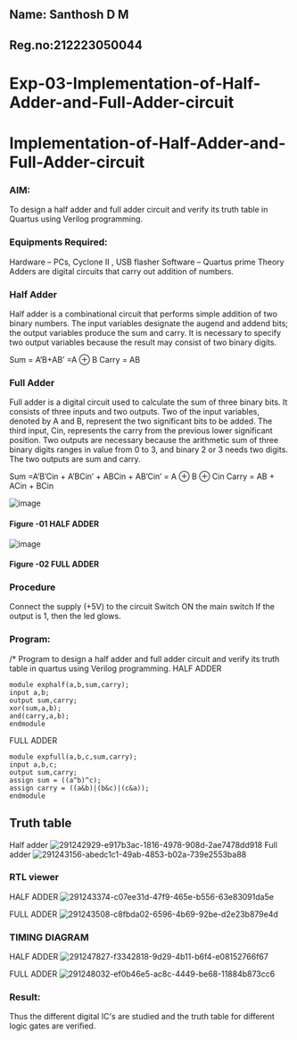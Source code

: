 ## Name: Santhosh D M
## Reg.no:212223050044
# Exp-03-Implementation-of-Half-Adder-and-Full-Adder-circuit

# Implementation-of-Half-Adder-and-Full-Adder-circuit
### AIM:
To design a half adder and full adder circuit and verify its truth table in Quartus using Verilog programming.

### Equipments Required:
Hardware – PCs, Cyclone II , USB flasher
Software – Quartus prime
Theory
Adders are digital circuits that carry out addition of numbers.

### Half Adder
Half adder is a combinational circuit that performs simple addition of two binary numbers. The input variables designate the augend and addend bits; the output variables produce the sum and carry. It is necessary to specify two output variables because the result may consist of two binary digits.

Sum = A’B+AB’ =A ⊕ B Carry = AB

### Full Adder
Full adder is a digital circuit used to calculate the sum of three binary bits. It consists of three inputs and two outputs. Two of the input variables, denoted by A and B, represent the two significant bits to be added. The third input, Cin, represents the carry from the previous lower significant position. Two outputs are necessary because the arithmetic sum of three binary digits ranges in value from 0 to 3, and binary 2 or 3 needs two digits. The two outputs are sum and carry.

Sum =A’B’Cin + A’BCin’ + ABCin + AB’Cin’ = A ⊕ B ⊕ Cin Carry = AB + ACin + BCin

 ![image](https://user-images.githubusercontent.com/36288975/163552156-a13e5a56-c638-4110-97d9-8896907c8d25.png)

#### Figure -01 HALF ADDER 


![image](https://user-images.githubusercontent.com/36288975/163552057-b3547877-6d07-45b4-b7e0-bcfebfad9e1d.png)

#### Figure -02 FULL ADDER 

### Procedure

Connect the supply (+5V) to the circuit
Switch ON the main switch
If the output is 1, then the led glows.
### Program:
/*
Program to design a half adder and full adder circuit and verify its truth table in quartus using Verilog programming.
HALF ADDER
```
module exphalf(a,b,sum,carry);
input a,b;
output sum,carry;
xor(sum,a,b);
and(carry,a,b);
endmodule

```
FULL ADDER
```
module expfull(a,b,c,sum,carry);
input a,b,c;
output sum,carry;
assign sum = ((a^b)^c);
assign carry = ((a&b)|(b&c)|(c&a));
endmodule
```
## Truth table
Half adder
![291242929-e917b3ac-1816-4978-908d-2ae7478dd918](https://github.com/Sandy-56/Exp-02-Implementation-of-Half-Adder-and-Full-Adder-circuit/assets/152118022/0cfe64eb-fe0c-46fe-a7d6-79cb6fbb335a)
Full adder
![291243156-abedc1c1-49ab-4853-b02a-739e2553ba88](https://github.com/Sandy-56/Exp-02-Implementation-of-Half-Adder-and-Full-Adder-circuit/assets/152118022/bf2e6ca5-be40-4e9b-865a-6d34b1cc0488)

### RTL viewer

HALF ADDER
![291243374-c07ee31d-47f9-465e-b556-63e83091da5e](https://github.com/Sandy-56/Exp-02-Implementation-of-Half-Adder-and-Full-Adder-circuit/assets/152118022/a5f58928-0cdc-4342-b1d7-5fc7c3717bb5)

FULL ADDER
![291243508-c8fbda02-6596-4b69-92be-d2e23b879e4d](https://github.com/Sandy-56/Exp-02-Implementation-of-Half-Adder-and-Full-Adder-circuit/assets/152118022/8e886da1-b810-4d31-85b3-ed004468fcd2)



### TIMING DIAGRAM
HALF ADDER
![291247827-f3342818-9d29-4b11-b6f4-e08152766f67](https://github.com/Sandy-56/Exp-02-Implementation-of-Half-Adder-and-Full-Adder-circuit/assets/152118022/46e31458-91c8-451f-ab48-8a7de5087a96)

FULL ADDER
![291248032-ef0b46e5-ac8c-4449-be68-11884b873cc6](https://github.com/Sandy-56/Exp-02-Implementation-of-Half-Adder-and-Full-Adder-circuit/assets/152118022/1dc63f37-7efe-47b2-8924-a94461f94bff)



### Result:
Thus the different digital IC's are studied and the truth table for different logic gates are verified.
